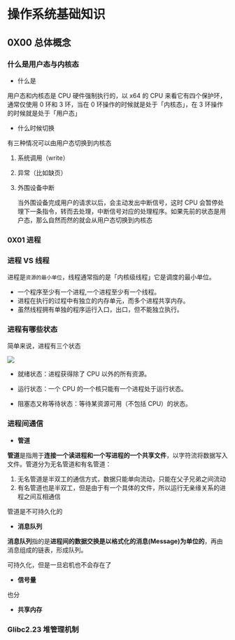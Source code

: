 # 操作系统基础知识





## 0X00 总体概念





### 什么是用户态与内核态



+ 什么是



用户态和内核态是 CPU 硬件强制执行的，以 x64 的 CPU 来看它有四个保护环，通常仅使用 0 环和 3 环，当在 0 环操作的时候就是处于「内核态」，在 3 环操作的时候就是处于「用户态」



+ 什么时候切换



有三种情况可以由用户态切换到内核态



1. 系统调用（write）

2. 异常（比如缺页）

3. 外围设备中断

   当外围设备完成用户的请求以后，会主动发出中断信号，这时 CPU 会暂停处理下一条指令，转而去处理，中断信号对应的处理程序。如果先前的状态是用户态，那么自然而然的就会从用户态切换到内核态



### 0X01 进程





### 进程 VS 线程



进程是`资源的最小单位`，线程通常指的是「内核级线程」它是调度的最小单位。



+ 一个程序至少有一个进程,一个进程至少有一个线程。
+ 进程在执行的过程中有独立的内存单元，而多个进程共享内存。
+ 虽然线程拥有单独的程序运行入口，出口，但不能独立执行。



### 进程有哪些状态



简单来说，进程有三个状态



![](https://uk-1259555870.cos.eu-frankfurt.myqcloud.com/20200218102010.png)



+ 就绪状态：进程获得除了 CPU 以外的所有资源。

+ 运行状态：一个 CPU 的一个核只能有一个进程处于运行状态。
+ 阻塞态又称等待状态：等待某资源可用（不包括 CPU）的状态。



### 进程间通信



+ **管道**



**管道**是指用于**连接一个读进程和一个写进程的一个共享文件**，以字符流将数据写入文件。管道分为无名管道和有名管道：



1. 无名管道是半双工的通信方式，数据只能单向流动，只能在父子兄弟之间流动
2. 有名管道也是半双工，但是由于有一个具体的文件，所以运行无亲缘关系的进程之间互相通信



管道是不可持久化的



+ **消息队列**



**消息队列**指的是**进程间的数据交换是以格式化的消息(Message)为单位的**，再由消息组成的链表，形成队列。



可持久化，但是一旦宕机也不会存在了



+ **信号量**



也分




+ **共享内存**




### Glibc2.23 堆管理机制

















